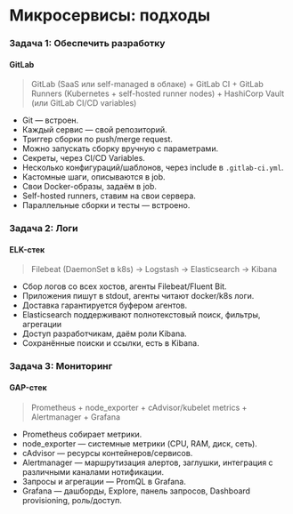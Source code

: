 # Микросервисы: подходы

### Задача 1: Обеспечить разработку
#### **GitLab**
> GitLab (SaaS или self-managed в облаке) + GitLab CI + GitLab Runners (Kubernetes + self-hosted runner nodes) + HashiCorp Vault (или GitLab CI/CD variables)

* Git — встроен.
* Каждый сервис — свой репозиторий.
* Триггер сборки по push/merge request.
* Можно запускать сборку вручную с параметрами.
* Секреты, через CI/CD Variables.
* Несколько конфигураций/шаблонов, через include в `.gitlab-ci.yml`.
* Кастомные шаги, описываются в job.
* Свои Docker-образы, задаём в job.
* Self-hosted runners, ставим на свои сервера.
* Параллельные сборки и тесты — встроено.



### Задача 2: Логи

#### **ELK-стек**
>Filebeat (DaemonSet в k8s) → Logstash → Elasticsearch → Kibana


* Сбор логов со всех хостов, агенты Filebeat/Fluent Bit.
* Приложения пишут в stdout, агенты читают docker/k8s логи.
* Доставка гарантируется буфером агентов.
* Elasticsearch поддерживают полнотекстовый поиск, фильтры, агрегации
* Доступ разработчикам, даём роли Kibana.
* Сохранённые поиски и ссылки, есть в Kibana.


### Задача 3: Мониторинг
#### **GAP-стек**

>Prometheus + node_exporter + cAdvisor/kubelet metrics + Alertmanager + Grafana

* Prometheus собирает метрики.
* node_exporter — системные метрики (CPU, RAM, диск, сеть).
* cAdvisor — ресурсы контейнеров/сервисов.
* Alertmanager — маршрутизация алертов, заглушки, интеграция с различными каналами нотификации.
* Запросы и агрегации — PromQL в Grafana.
* Grafana — дашборды, Explore, панель запросов, Dashboard provisioning, роль/доступ.